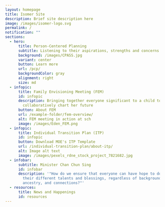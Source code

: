 ```yaml
---
layout: homepage
title: Isomer Site
description: Brief site description here
image: /images/isomer-logo.svg
permalink: /
notification: ""
sections:
  - hero:
      title: Person-Centered Planning
      subtitle: Listening to their aspirations, strengths and concerns
      background: /images/CPASS.jpg
      variant: center
      button: Learn more
      url: /pcp/
      backgroundColor: gray
      alignment: right
      size: md
  - infopic:
      title: Family Envisioning Meeting (FEM)
      id: infopic
      description: Bringing together everyone significant to a child to
        collaboratively chart her future
      button: About FEM
      url: /example-folder/fem-overview/
      alt: FEM meeting in action at sch
      image: /images/Eden_FEM.png
  - infopic:
      title: Individual Transition Plan (ITP)
      id: infopic
      button: Download MOE's ITP Template
      url: /individual-transition-plan/about-itp/
      alt: Image alt text
      image: /images/pexels_rdne_stock_project_7821682.jpg
  - infobar:
      subtitle: Minister Chan Chun Sing
      id: infobar
      description: '"How do we ensure that everyone can have hope to do justice to
        their different talents and blessings, regardless of background,
        ancestry, and connections?"'
  - resources:
      title: News and Happenings
      id: resources
---
```

